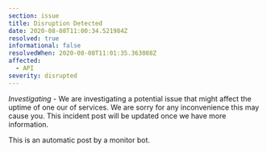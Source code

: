 ```yaml
---
section: issue
title: Disruption Detected
date: 2020-08-08T11:00:34.521984Z
resolved: true
informational: false
resolvedWhen: 2020-08-08T11:01:35.363088Z
affected:
  - API
severity: disrupted
---
```

*Investigating* - We are investigating a potential issue that might affect the uptime of one our of services. We are sorry for any inconvenience this may cause you. This incident post will be updated once we have more information.

This is an automatic post by a monitor bot.
        